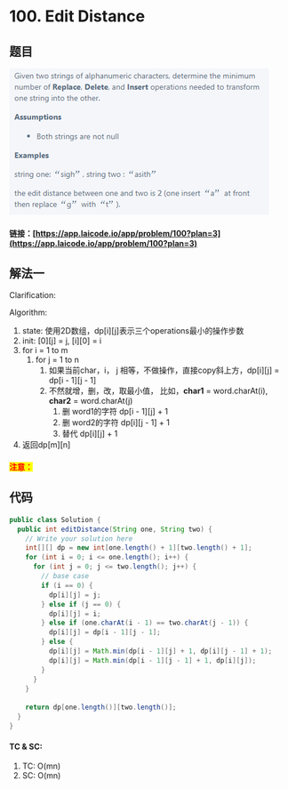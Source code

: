 # 100. Edit Distance

## 题目

![](<../../.gitbook/assets/image (30).png>)

#### 链接：[https://app.laicode.io/app/problem/100?plan=3](https://app.laicode.io/app/problem/100?plan=3)

## 解法一

Clarification:&#x20;

Algorithm:&#x20;

1. state: 使用2D数组，dp\[i]\[j]表示三个operations最小的操作步数
2. init: \[0]\[j] = j, \[i]\[0] = i
3. for i = 1 to m
   1. for j = 1 to n
      1. 如果当前char，i， j 相等，不做操作，直接copy斜上方，dp\[i]\[j] = dp\[i - 1]\[j - 1]
      2. 不然就增，删，改，取最小值， 比如，**char1** = word.charAt(i), **char2** = word.charAt(j)
         1. 删 word1的字符 dp\[i - 1]\[j] + 1
         2. 删 word2的字符 dp\[i]\[j - 1] + 1
         3. 替代 dp\[i]\[j] + 1
4. 返回dp\[m]\[n]

#### <mark style="color:red;">注意：</mark>

## 代码

```java
public class Solution {
  public int editDistance(String one, String two) {
    // Write your solution here
    int[][] dp = new int[one.length() + 1][two.length() + 1];
    for (int i = 0; i <= one.length(); i++) {
      for (int j = 0; j <= two.length(); j++) {
        // base case
        if (i == 0) {
          dp[i][j] = j;
        } else if (j == 0) {
          dp[i][j] = i;
        } else if (one.charAt(i - 1) == two.charAt(j - 1)) {
          dp[i][j] = dp[i - 1][j - 1];
        } else {
          dp[i][j] = Math.min(dp[i - 1][j] + 1, dp[i][j - 1] + 1);
          dp[i][j] = Math.min(dp[i - 1][j - 1] + 1, dp[i][j]);
        }
      }
    }

    return dp[one.length()][two.length()];
  }
}
```

#### TC & SC:&#x20;

1. TC: O(mn)
2. SC: O(mn)
